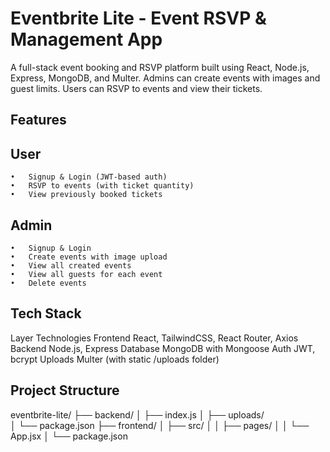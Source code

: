 

# Eventbrite Lite - Event RSVP & Management App

A full-stack event booking and RSVP platform built using React, Node.js, Express, MongoDB, and Multer. Admins can create events with images and guest limits. Users can RSVP to events and view their tickets.

## Features

## User
	•	Signup & Login (JWT-based auth)
	•	RSVP to events (with ticket quantity)
	•	View previously booked tickets

## Admin
	•	Signup & Login
	•	Create events with image upload
	•	View all created events
	•	View all guests for each event
	•	Delete events

## Tech Stack

Layer	Technologies
Frontend	React, TailwindCSS, React Router, Axios
Backend	Node.js, Express
Database	MongoDB with Mongoose
Auth	JWT, bcrypt
Uploads	Multer (with static /uploads folder)

## Project Structure

eventbrite-lite/
├── backend/
│   ├── index.js
│   ├── uploads/   
│   └── package.json
├── frontend/
│   ├── src/
│   │   ├── pages/
│   │   └── App.jsx
│   └── package.json